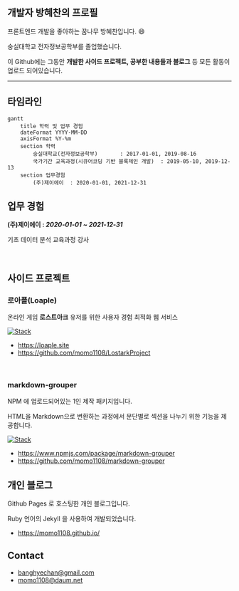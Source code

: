 ## 개발자 방혜찬의 프로필
프론트엔드 개발을 좋아하는 꿈나무 방혜찬입니다. 😄

숭실대학교 전자정보공학부를 졸업했습니다.

이 Github에는 그동안 **개발한 사이드 프로젝트, 공부한 내용들과 블로그** 등 모든 활동이 업로드 되어있습니다.

---

## 타임라인
```mermaid
gantt
    title 학력 및 업무 경험
    dateFormat YYYY-MM-DD
    axisFormat %Y-%m
    section 학력
        숭실대학교(전자정보공학부)       : 2017-01-01, 2019-08-16
        국가기간 교육과정(시큐어코딩 기반 블록체인 개발)  : 2019-05-10, 2019-12-13
    section 업무경험
        (주)제이에이  : 2020-01-01, 2021-12-31
```

## 업무 경험
**(주)제이에이 : _2020-01-01 ~ 2021-12-31_**

기초 데이터 분석 교육과정 강사

<br>

## 사이드 프로젝트
### 로아플(Loaple)
온라인 게임 **로스트아크** 유저를 위한 사용자 경험 최적화 웹 서비스

[![Stack](https://skillicons.dev/icons?i=typescript,react,next,aws)](https://skillicons.dev)

- https://loaple.site
- https://github.com/momo1108/LostarkProject

<br>

### markdown-grouper
NPM 에 업로드되어있는 1인 제작 패키지입니다.

HTML을 Markdown으로 변환하는 과정에서 문단별로 섹션을 나누기 위한 기능을 제공합니다.

[![Stack](https://skillicons.dev/icons?i=typescript)](https://skillicons.dev)

- https://www.npmjs.com/package/markdown-grouper
- https://github.com/momo1108/markdown-grouper

## 개인 블로그
Github Pages 로 호스팅한 개인 블로그입니다.

Ruby 언어의 Jekyll 을 사용하여 개발되었습니다.

- https://momo1108.github.io/

## Contact
- banghyechan@gmail.com
- momo1108@daum.net
